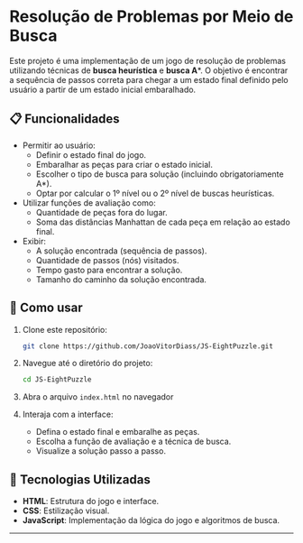 # Resolução de Problemas por Meio de Busca

Este projeto é uma implementação de um jogo de resolução de problemas utilizando técnicas de **busca heurística** e **busca A***. O objetivo é encontrar a sequência de passos correta para chegar a um estado final definido pelo usuário a partir de um estado inicial embaralhado.

## 📋 Funcionalidades

- Permitir ao usuário:
  - Definir o estado final do jogo.
  - Embaralhar as peças para criar o estado inicial.
  - Escolher o tipo de busca para solução (incluindo obrigatoriamente A*).
  - Optar por calcular o 1º nível ou o 2º nível de buscas heurísticas.
- Utilizar funções de avaliação como:
  - Quantidade de peças fora do lugar.
  - Soma das distâncias Manhattan de cada peça em relação ao estado final.
- Exibir:
  - A solução encontrada (sequência de passos).
  - Quantidade de passos (nós) visitados.
  - Tempo gasto para encontrar a solução.
  - Tamanho do caminho da solução encontrada.

## 🚀 Como usar

1. Clone este repositório:
   ```bash
   git clone https://github.com/JoaoVitorDiass/JS-EightPuzzle.git
   ```

2. Navegue até o diretório do projeto:
   ```bash
   cd JS-EightPuzzle
   ```

3. Abra o arquivo `index.html` no navegador

5. Interaja com a interface:
   - Defina o estado final e embaralhe as peças.
   - Escolha a função de avaliação e a técnica de busca.
   - Visualize a solução passo a passo.

## 🎨 Tecnologias Utilizadas

- **HTML**: Estrutura do jogo e interface.
- **CSS**: Estilização visual.
- **JavaScript**: Implementação da lógica do jogo e algoritmos de busca.

---
